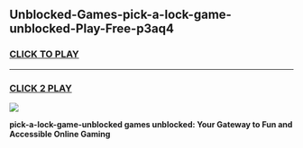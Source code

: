 
## Unblocked-Games-pick-a-lock-game-unblocked-Play-Free-p3aq4
<h3>
<a href="https://premium76.site?title=pick-a-lock-game-unblocked&ref=18A1">CLICK TO PLAY</a></h3>
<hr>

<h3>
<a href="https://premium76.site?title=pick-a-lock-game-unblocked&ref=18A1">CLICK 2 PLAY</a>
  
</h3>

<a href="https://premium76.site?title=pick-a-lock-game-unblocked&ref=18A1"><img src="https://clearcache.store/games.png"></a>


**pick-a-lock-game-unblocked games unblocked: Your Gateway to Fun and Accessible Online Gaming**
